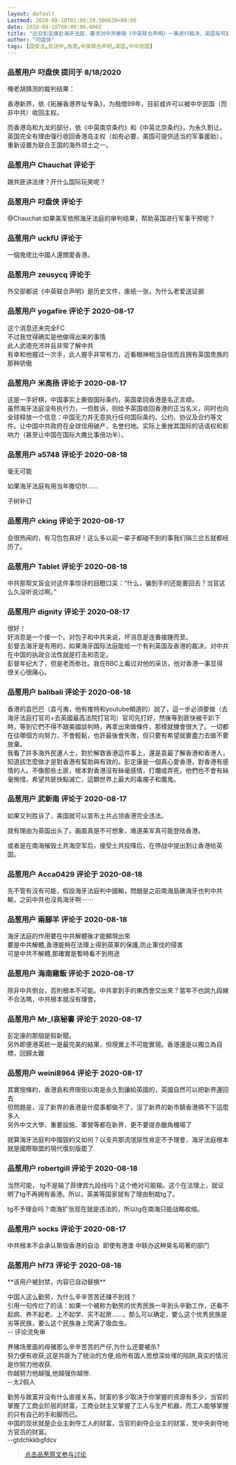 ```yaml
---
layout: default
Lastmod: 2020-08-18T01:00:29.506620+00:00
date: 2020-08-18T00:00:00.000Z
title: "近日彭定康赴海牙法庭，要求对中共撕毁《中英联合声明》一事进行裁决，英国有可能重获九龙和港岛主权吗？"
author: "叼盘侠"
tags: [国安法,反送中,香港,中英联合声明,英国,中华民国]
---
```



### 品葱用户 **叼盘侠** 提问于 8/18/2020
    
俺老胡猜测的裁判结果：  
  
香港新界，依《拓展香港界址专条》，为租借99年，目前或许可以被中华民国（而非中共）收回主权。  
  
而香港岛和九龙的部分，依《中英南京条约》和《中英北京条约》，为永久割让。英国完全有理由强行收回香港岛主权（如有必要，美国可提供适当的军事援助），重新设置为联合王国的海外领土之一。
    
                

### 品葱用户 **Chauchat** 评论于 
        
跟共匪讲法律？开什么国际玩笑呢？
        
                

### 品葱用户 **叼盘侠** 评论于 
        
@Chauchat:如果美军依照海牙法庭的审判结果，帮助英国进行军事干预呢？
        
                

### 品葱用户 **uckfU** 评论于 
        
一個鬼佬比中國人還關愛香港。
        
                

### 品葱用户 **zeusycq** 评论于 
        
外交部都说《中英联合声明》是历史文件，废纸一张，为什么老爱送证据
        
                

### 品葱用户 **yogafire** 评论于 2020-08-17
        
这个消息还未完全FC  
不过我觉得确实是他做得出来的事情  
此人武德充沛并且非常了解中共  
有幸和他握过一次手，此人握手非常有力，近看眼神相当自信而且拥有英国贵族的那种骄傲
        
                

### 品葱用户 **米高扬** 评论于 2020-08-17
        
这是一手好棋，中国事实上撕毁国际条约，英国拿回香港是名正言顺。  
虽然海牙法庭没有执行力，一但胜诉，则给予英国收回香港的正当名义，同时也向全球释放一个信息：中国无力并无意执行任何国际条约、公约、协议及合约等文件。让中国中共政府在全球信用破产，名誉扫地。实际上重挫其国际的话语权和影响力（甚至让中国在国际大撒比事倍功半）。
        
                

### 品葱用户 **a5748** 评论于 2020-08-18
        
毫无可能  
  
如果海牙法庭有用当年撒切尔……  
  
子树补订
        
                

### 品葱用户 **cking** 评论于 2020-08-17
        
会很热闹的，有习包包真好！这么多以前一辈子都碰不到的事我们隔三岔五就都经历了。
        
                

### 品葱用户 **Tablet** 评论于 2020-08-18
        
中共那帮文盲会对这件事惊讶的目瞪口呆：“什么，骗到手的还能要回去？当官这么久没听说过啊。”
        
                

### 品葱用户 **dignity** 评论于 2020-08-17
        
很好！  
好消息是一个接一个。对包子和中共来说，坏消息是连番接踵而至。  
彭督去海牙是有用的，如果海牙国际法庭能给一个有利英国及香港的裁决，对中共在中国的执政合法性就是打击和否定。  
彭督年纪大了，但是老而弥壮。我在BBC上看过对他的采访，他对香港一事显得很关心很痛心。
        
                

### 品葱用户 **balibali** 评论于 2020-08-18
        
香港的袁巴巴（袁弓夷，他有推特和youtube頻道的）說了，這一步必須要做（去海牙法庭打官司+去英國最高法院打官司）官司先打好，然後等到匪快被干趴下時，等到它們不得不跟美國談判時，再拿出來做條件，那樣就機會很大了。一切都在往哪個方向努力，不會輕鬆，也許最後會失敗，但只要有希望就要盡力去做不要放棄。  
我看了許多海外民運人士，對於解救香港這件事上，還是袁最了解香港和香港人，知道該怎麼做才是對香港有幫助與有效的。彭定康是一個真心愛香港，對香港有感情的人。不像那些土匪，根本對香港沒有絲毫感情，打爛或弄死，他們也不會有絲毫惋惜，希望共匪快點滅亡，這顆世界上最大的毒瘤子和魔鬼。
        
                

### 品葱用户 **武新南** 评论于 2020-08-17
        
如果又判胜诉了，美国就可以宣布土共占领香港完全违法。  
  
就有理由为英国出头了。画面真是不可想象，难道美军真可能登陆香港。  
  
或者是在南海摧毁土共海空军后，接受土共投降后，在停战中提出割让香港给英国。
        
                

### 品葱用户 **Acca0429** 评论于 2020-08-18
        
先不管有沒有可能，假設海牙法庭判中國輸，問題是之前南海島礁海牙也判中共輸，之前中共也沒鳥海牙啊⋯⋯
        
                

### 品葱用户 **兩腳羊** 评论于 2020-08-18
        
海牙法庭的作用要在中共解體後才能顯現出來  
要是中共解體,香港能夠在法理上得到英軍的保護,防止軍伐的侵害  
可是中共不解體,那確實是暫時看不到用途
        
                

### 品葱用户 **海南雞飯** 评论于 2020-08-17
        
除非中共倒台，否則根本不可能。中共拿到手的東西會交出來？當年不也說九段線不合法嗎，中共根本就沒有理會。
        
                

### 品葱用户 **Mr_I哀秘書** 评论于 2020-08-17
        
彭定康的那個是假新聞。  
另外即便港英統一是最完美的結果，但現實上不可能實現。香港還是以獨立為目標，回歸太難
        
                

### 品葱用户 **weini8964** 评论于 2020-08-17
        
其實按條約，香港島和界限街以南是永久割讓給英國的，英國自然可以把新界還回去  
但問題是，沒了新界的香港是什麼事都做不了，沒了新界的新市鎮香港擠不下這麼多人  
另外中文大學、重要設施、軍營等都在新界，更不要提赤臘角機場了  
  
就算海牙法庭判中國毀約又如何？以支共那流氓尿性肯定不予理會，海牙法庭根本就是國際聯盟的現代復刻版罷了
        
                

### 品葱用户 **robertgill** 评论于 2020-08-18
        
当然可能， tg不是输了菲律宾九段线吗？这个绝对可能输。这个在法理上，就证明了tg不再拥有香港。所以，英美等国家就有了理由制裁tg了。  
  
tg不予理会吗？南海扩张现在就是违法的，所以tg在南海只能战略收缩。
        
                

### 品葱用户 **socks** 评论于 2020-08-17
        
中共根本不会承认斯毁香港的自治  即使有港澳 中联办这种臭名昭著的部门
        
                

### 品葱用户 **hf73** 评论于 2020-08-18
        
\*\*该用户被封禁，内容已自动替换\*\*

中国人这么勤劳，为什么辛辛苦苦还赚不到钱？  
引用一句传烂了的话：如果一个被称为勤劳的优秀民族一年到头辛勤工作，还看不起病、养不起老、上不起学、买不起房……，那么可以确定，要么这个优秀民族是劣等民族，要么这个民族身上爬满了吸血虫。  
\-- 评论流免审  
  
养猪场里面的母猪那么辛辛苦苦的产仔,为什么还要被杀?  
努力便有收获,这是共匪为了统治的方便,给所有国人思想深处埋的陷阱,真实的情况是你努力他收获.  
你越努力他越强,他越强你越惨.  
\--太2假人  
  
勤劳与致富并没有什么直接关系，财富的多少取决于你掌握的资源有多少，当官的掌握了工商业阶层的财富，工商业财主又掌握了工人与生产机器，而工人能够掌握的只有自己的手和脚而已。  
中国的现状就是企业主剥夺工人的财富，当官的剥夺企业主的财富，党中央剥夺地方官员的财富。  
\--gtdchkkbgfdcv
        
                





> [点击品葱原文参与讨论](https://pincong.rocks/question/29941)

